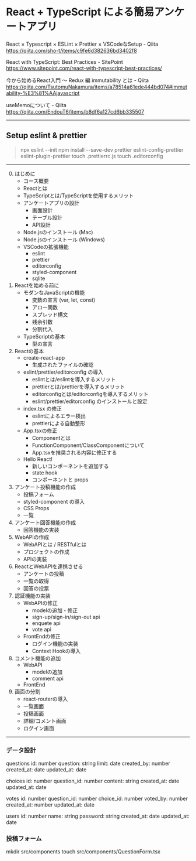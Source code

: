 # React + TypeScript による簡易アンケートアプリ

React × Typescript × ESLint × Prettier × VSCodeなSetup - Qiita
https://qiita.com/sho-t/items/c9fe6d382636bd3402f8

React with TypeScript: Best Practices - SitePoint
https://www.sitepoint.com/react-with-typescript-best-practices/

今から始めるReact入門 〜 Redux 編 immutability とは - Qiita
https://qiita.com/TsutomuNakamura/items/a78514a61ede444bd074#immutability-%E3%81%AAjavascript

useMemoについて - Qiita
https://qiita.com/EndouT6/items/b8df6a127cd6bb335507

---

## Setup eslint & prettier

> npx eslint --init
> npm install --save-dev prettier eslint-config-prettier eslint-plugin-prettier
> touch .prettierrc.js
> touch .editorconfig

---

0. はじめに
    - コース概要
    - Reactとは
    - TypeScriptとは/TypeScriptを使用するメリット
    - アンケートアプリの設計
        - 画面設計
        - テーブル設計
        - API設計
    - Node.jsのインストール (Mac)
    - Node.jsのインストール (Windows)
    - VSCodeの拡張機能
        - eslint
        - prettier
        - editorconfig
        - styled-component
        - sqlite
1. Reactを始める前に
    - モダンなJavaScriptの機能
        - 変数の宣言 (var, let, const)
        - アロー関数
        - スプレッド構文
        - 残余引数
        - 分割代入
    - TypeScriptの基本
        - 型の宣言
2. Reactの基本
    - create-react-app
        - 生成されたファイルの確認
    - eslint/prettier/editorconfig の導入
        - eslintとは/eslintを導入するメリット
        - prettierとは/prettierを導入するメリット
        - editorconfigとは/editorconfigを導入するメリット
        - eslint/prettier/editorconfig のインストールと設定
    - index.tsx の修正
        - eslintによるエラー検出
        - prettierによる自動整形
    - App.tsxの修正
        - Componentとは
        - FunctionComponent/ClassComponentについて
        - App.tsxを推奨される内容に修正する
    - Hello React!
        - 新しいコンポーネントを追加する
        - state hook
        - コンポーネントと props
3. アンケート投稿機能の作成
    - 投稿フォーム
    - styled-component の導入
    - CSS Props
    - 一覧
4. アンケート回答機能の作成
    - 回答機能の実装
5. WebAPIの作成
    - WebAPIとは / RESTfulとは
    - プロジェクトの作成
    - APIの実装
6. ReactとWebAPIを連携させる
    - アンケートの投稿
    - 一覧の取得
    - 回答の投票
7. 認証機能の実装
    - WebAPIの修正
        - modelの追加・修正
        - sign-up/sign-in/sign-out api
        - enquete api
        - vote api
    - FrontEndの修正
        - ログイン機能の実装
        - Context Hookの導入
8. コメント機能の追加
    - WebAPI
        - modelの追加
        - comment api
    - FrontEnd
9. 画面の分割
    - react-routerの導入
    - 一覧画面
    - 投稿画面
    - 詳細/コメント画面
    - ログイン画面

------

### データ設計

questions
    id: number
    question: string
    limit: date
    created_by: number
    created_at: date
    updated_at: date

choices
    id: number
    question_id: number
    content: string
    created_at: date
    updated_at: date

votes
    id: number
    question_id: number
    choice_id: number
    voted_by: number
    created_at: number
    updated_at: date

users
    id: number
    name: string
    password: string
    created_at: date
    updated_at: date

### 投稿フォーム

mkdir src/components
touch src/components/QuestionForm.tsx
